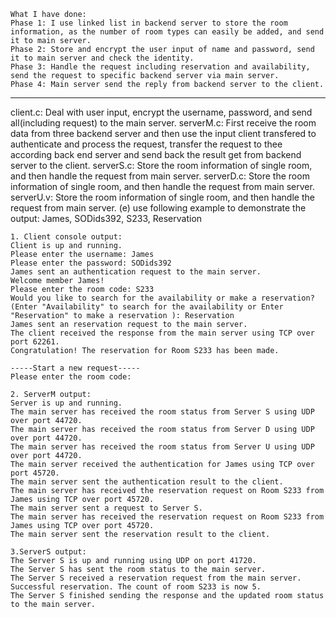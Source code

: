     What I have done:
    Phase 1: I use linked list in backend server to store the room information, as the number of room types can easily be added, and send it to main server.
    Phase 2: Store and encrypt the user input of name and password, send it to main server and check the identity.
    Phase 3: Handle the request including reservation and availability, send the request to specific backend server via main server.
    Phase 4: Main server send the reply from backend server to the client.

---

client.c: Deal with user input, encrypt the username, password, and send all(including request) to the main server.
serverM.c: First receive the room data from three backend server and then use the input client transfered to authenticate and process the request,
transfer the request to thee according back end server and send back the result get from backend server to the client.
serverS.c: Store the room information of single room, and then handle the request from main server.
serverD.c: Store the room information of single room, and then handle the request from main server.
serverU.v: Store the room information of single room, and then handle the request from main server.
(e) use following example to demonstrate the output:
James, SODids392, S233, Reservation

    1. Client console output:
    Client is up and running.
    Please enter the username: James
    Please enter the password: SODids392
    James sent an authentication request to the main server.
    Welcome member James!
    Please enter the room code: S233
    Would you like to search for the availability or make a reservation? (Enter "Availability" to search for the availability or Enter "Reservation" to make a reservation ): Reservation
    James sent an reservation request to the main server.
    The client received the response from the main server using TCP over port 62261.
    Congratulation! The reservation for Room S233 has been made.

    -----Start a new request-----
    Please enter the room code:

    2. ServerM output:
    Server is up and running.
    The main server has received the room status from Server S using UDP over port 44720.
    The main server has received the room status from Server D using UDP over port 44720.
    The main server has received the room status from Server U using UDP over port 44720.
    The main server received the authentication for James using TCP over port 45720.
    The main server sent the authentication result to the client.
    The main server has received the reservation request on Room S233 from James using TCP over port 45720.
    The main server sent a request to Server S.
    The main server has received the reservation request on Room S233 from James using TCP over port 45720.
    The main server sent the reservation result to the client.

    3.ServerS output:
    The Server S is up and running using UDP on port 41720.
    The Server S has sent the room status to the main server.
    The Server S received a reservation request from the main server.
    Successful reservation. The count of room S233 is now 5.
    The Server S finished sending the response and the updated room status to the main server.

